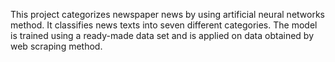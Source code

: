 This project categorizes newspaper news by using artificial neural networks method. It classifies news texts into seven different categories. The model is trained using a ready-made data set and is applied on data obtained by web scraping method.
